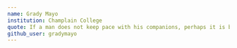 ```yaml
---
name: Grady Mayo
institution: Champlain College
quote: If a man does not keep pace with his companions, perhaps it is because he hears a different drummer. Let him step to the music he hears, however measured or far away. ― Henry David Thoreau
github_user: gradymayo
---
```

